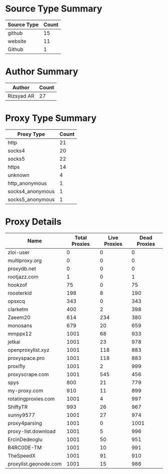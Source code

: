 # Source Type Summary

| Source Type | Count |
|-------------|-------|
| github | 15 |
| website | 11 |
| Github | 1 |


# Author Summary

| Author | Count |
|--------|-------|
| Rizsyad AR | 27 |


# Proxy Type Summary

| Proxy Type | Count |
|------------|-------|
| http | 21 |
| socks4 | 20 |
| socks5 | 22 |
| https | 14 |
| unknown | 4 |
| http_anonymous | 1 |
| socks4_anonymous | 1 |
| socks5_anonymous | 1 |


# Proxy Details

| Name | Total Proxies | Live Proxies | Dead Proxies |
|------|---------------|--------------|---------------|
| zloi-user | 0 | 0 | 0 |
| multiproxy.org | 0 | 0 | 0 |
| proxydb.net | 0 | 0 | 0 |
| rootjazz.com | 1 | 0 | 1 |
| hookzof | 75 | 0 | 75 |
| roosterkid | 198 | 8 | 190 |
| opsxcq | 343 | 0 | 343 |
| clarketm | 400 | 2 | 398 |
| Zaeem20 | 614 | 234 | 380 |
| monosans | 679 | 20 | 659 |
| mmppx12 | 1001 | 68 | 933 |
| jetkai | 1001 | 23 | 978 |
| openproxylist.xyz | 1001 | 118 | 883 |
| proxyspace.pro | 1001 | 118 | 883 |
| proxifly | 1001 | 2 | 999 |
| proxyscrape.com | 1001 | 545 | 456 |
| spys | 800 | 21 | 779 |
| my-proxy.com | 910 | 11 | 899 |
| rotatingproxies.com | 1001 | 4 | 997 |
| ShiftyTR | 993 | 26 | 967 |
| sunny9577 | 1001 | 27 | 974 |
| proxy4parsing | 1001 | 0 | 1001 |
| proxy-list.download | 1001 | 5 | 996 |
| ErcinDedeoglu | 1001 | 50 | 951 |
| B4RC0DE-TM | 1001 | 10 | 991 |
| TheSpeedX | 1001 | 91 | 910 |
| proxylist.geonode.com | 1001 | 15 | 986 |
